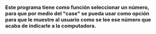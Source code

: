 ### Este programa tiene como función seleccionar un número, para que por medio del "case" se pueda usar como opción para que le muestre al usuario como se lee ese número que acaba de indicarle a la computadora.